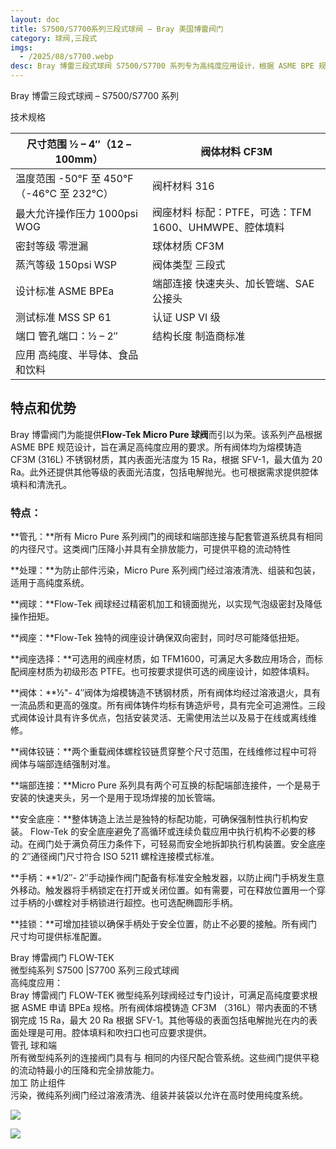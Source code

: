 ```yaml
---
layout: doc
title: S7500/S7700系列三段式球阀 – Bray 美国博雷阀门
category: 球阀,三段式
imgs:
  - /2025/08/s7700.webp
desc: Bray 博雷三段式球阀 S7500/S7700 系列专为高纯度应用设计，根据 ASME BPE 规范制造，具有零泄漏密封等级和全排放能力。
---
```


Bray 博雷三段式球阀 – S7500/S7700 系列

技术规格

| 尺寸范围 ½ – 4″（12 – 100mm）              | 阀体材料 CF3M                                         |
| ------------------------------------------ | ----------------------------------------------------- |
| 温度范围 \-50°F 至 450°F（-46°C 至 232°C） | 阀杆材料 316                                          |
| 最大允许操作压力 1000psi WOG               | 阀座材料 标配：PTFE，可选：TFM 1600、UHMWPE、腔体填料 |
| 密封等级 零泄漏                            | 球体材质 CF3M                                         |
| 蒸汽等级 150psi WSP                        | 阀体类型 三段式                                       |
| 设计标准 ASME BPEa                         | 端部连接 快速夹头、加长管端、SAE 公接头               |
| 测试标准 MSS SP 61                         | 认证 USP VI 级                                        |
| 端口 管孔端口：½ – 2″                      | 结构长度 制造商标准                                   |
| 应用 高纯度、半导体、食品和饮料            |                                                       |

## 特点和优势

Bray 博雷阀门为能提供**Flow-Tek Micro Pure 球阀**而引以为荣。该系列产品根据 ASME BPE 规范设计，旨在满足高纯度应用的要求。所有阀体均为熔模铸造 CF3M (316L) 不锈钢材质，其内表面光洁度为 15 Ra，根据 SFV-1，最大值为 20 Ra。此外还提供其他等级的表面光洁度，包括电解抛光。也可根据需求提供腔体填料和清洗孔。

### 特点：

**管孔：**所有 Micro Pure 系列阀门的阀球和端部连接与配套管道系统具有相同的内径尺寸。这类阀门压降小并具有全排放能力，可提供平稳的流动特性

**处理：**为防止部件污染，Micro Pure 系列阀门经过溶液清洗、组装和包装，适用于高纯度系统。

**阀球：**Flow-Tek 阀球经过精密机加工和镜面抛光，以实现气泡级密封及降低操作扭矩。

**阀座：**Flow-Tek 独特的阀座设计确保双向密封，同时尽可能降低扭矩。

**阀座选择：**可选用的阀座材质，如 TFM1600，可满足大多数应用场合，而标配阀座材质为初级形态 PTFE。也可按要求提供可选的阀座设计，如腔体填料。

**阀体：**½"- 4″阀体为熔模铸造不锈钢材质，所有阀体均经过溶液退火，具有一流品质和更高的强度。所有阀体铸件均标有铸造炉号，具有完全可追溯性。三段式阀体设计具有许多优点，包括安装灵活、无需使用法兰以及易于在线或离线维修。

**阀体铰链：**两个重载阀体螺栓铰链贯穿整个尺寸范围，在线维修过程中可将阀体与端部连结强制对准。

**端部连接：**Micro Pure 系列具有两个可互换的标配端部连接件，一个是易于安装的快速夹头，另一个是用于现场焊接的加长管端。

**安全底座：**整体铸造上法兰是独特的标配功能，可确保强制性执行机构安装。 Flow-Tek 的安全底座避免了高循环或连续负载应用中执行机构不必要的移动。在阀门处于满负荷压力条件下，可轻易而安全地拆卸执行机构装置。安全底座的 2″通径阀门尺寸符合 ISO 5211 螺栓连接模式标准。

**手柄：**1/2″- 2″手动操作阀门配备有标准安全触发器，以防止阀门手柄发生意外移动。触发器将手柄锁定在打开或关闭位置。如有需要，可在释放位置用一个穿过手柄的小螺栓对手柄锁进行超控。也可选配椭圆形手柄。

**挂锁：**可增加挂锁以确保手柄处于安全位置，防止不必要的接触。所有阀门尺寸均可提供标准配置。

Bray 博雷阀门 FLOW-TEK  
微型纯系列 S7500 |S7700 系列三段式球阀  
高纯度应用：  
Bray 博雷阀门 FLOW-TEK 微型纯系列球阀经过专门设计，可满足高纯度要求根据 ASME 申请 BPEa 规格。所有阀体熔模铸造 CF3M （316L）带内表面的不锈钢完成 15 Ra，最大 20 Ra 根据 SFV-1。其他等级的表面包括电解抛光在内的表面处理是可用。腔体填料和吹扫口也可应要求提供。  
管孔 球和端  
所有微型纯系列的连接阀门具有与 相同的内径尺配合管系统。这些阀门提供平稳的流动特最小的压降和完全排放能力。  
加工 防止组件  
污染，微纯系列阀门经过溶液清洗、组装并装袋以允许在高时使用纯度系统。

![](/2022/10/%E6%88%AA%E5%B1%8F2022-10-31-%E4%B8%8B%E5%8D%8810.53.41-1024x701.png)

![](/2022/10/%E6%88%AA%E5%B1%8F2022-10-31-%E4%B8%8B%E5%8D%8810.52.56-1024x525.png)
